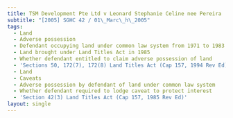 ```yaml
---
title: TSM Development Pte Ltd v Leonard Stephanie Celine nee Pereira
subtitle: "[2005] SGHC 42 / 01\_Marc\_h\_2005"
tags:
  - Land
  - Adverse possession
  - Defendant occupying land under common law system from 1971 to 1983
  - Land brought under Land Titles Act in 1985
  - Whether defendant entitled to claim adverse possession of land
  - 'Sections 50, 172(7), 172(8) Land Titles Act (Cap 157, 1994 Rev Ed)'
  - Land
  - Caveats
  - Adverse possession by defendant of land under common law system
  - Whether defendant required to lodge caveat to protect interest
  - 'Section 42(3) Land Titles Act (Cap 157, 1985 Rev Ed)'
layout: single
---
```


